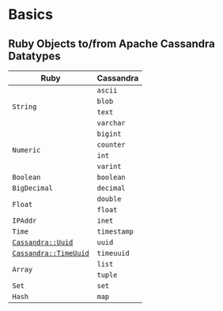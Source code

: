 # Basics

## Ruby Objects to/from Apache Cassandra Datatypes

<table class="table table-striped table-hover table-condensed">
  <thead>
    <tr>
      <th>Ruby</th>
      <th>Cassandra</th>
    </tr>
  </thead>
  <tbody>
    <tr>
      <td rowspan="4"><code>String</code></td>
      <td><code>ascii</code></td>
    </tr>
    <tr>
      <td><code>blob</code></td>
    </tr>
    <tr>
      <td><code>text</code></td>
    </tr>
    <tr>
      <td><code>varchar</code></td>
    </tr>
    <tr>
      <td rowspan="4"><code>Numeric</code></td>
      <td><code>bigint</code></td>
    </tr>
    <tr>
      <td><code>counter</code></td>
    </tr>
    <tr>
      <td><code>int</code></td>
    </tr>
    <tr>
      <td><code>varint</code></td>
    </tr>
    <tr>
      <td><code>Boolean</code></td>
      <td><code>boolean</code></td>
    </tr>
    <tr>
      <td><code>BigDecimal</code></td>
      <td><code>decimal</code></td>
    </tr>
    <tr>
      <td rowspan="2"><code>Float</code></td>
      <td><code>double</code></td>
    </tr>
    <tr>
      <td><code>float</code></td>
    </tr>
    <tr>
      <td><code>IPAddr</code></td>
      <td><code>inet</code></td>
    </tr>
    <tr>
      <td><code>Time</code></td>
      <td><code>timestamp</code></td>
    </tr>
    <tr>
      <td><code><a href="http://datastax.github.io/ruby-driver/api/uuid/">Cassandra::Uuid</a></code></td>
      <td><code>uuid</code></td>
    </tr>
    <tr>
      <td><code><a href="http://datastax.github.io/ruby-driver/api/time_uuid/">Cassandra::TimeUuid</a></code></td>
      <td><code>timeuuid</code></td>
    </tr>
    <tr>
      <td rowspan="2"><code>Array</code></td>
      <td><code>list</code></td>
    </tr>
    <tr>
      <td><code>tuple</code></td>
    </tr>
    <tr>
      <td><code>Set</code></td>
      <td><code>set</code></td>
    </tr>
    <tr>
      <td><code>Hash</code></td>
      <td><code>map</code></td>
    </tr>
  </tbody>
</table>
